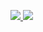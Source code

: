 <p>
<a href="https://github.com/nuxseme/domain-driven-design-in-php" target="_blank">
    <img src="https://img.shields.io/badge/Github-%20-%20?style=social&logo=github">
</a>  
<a href="https://nuxse.gitbook.io/domain-driven-design-in-php/" target="_blank">
  <img src="https://uploads-ssl.webflow.com/5c349f90a3cd4515d0564552/5ca4a75b42e38558959fdbb8_favicon.ico">
</a>
 </p>





